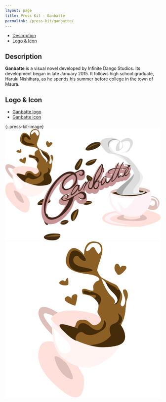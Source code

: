 ```yaml
---
layout: page
title: Press Kit - Ganbatte
permalink: /press-kit/ganbatte/
---
```


- [Description](/press-kit/ganbatte/#description)
- [Logo & Icon](/press-kit/ganbatte/#logo--icon)

## Description
**Ganbatte** is a visual novel developed by Infinite Dango Studios. Its development began in late January 2015. It follows high school graduate, Haruki Nishihara, as he spends his summer before college in the town of Maura.

## Logo & Icon
- [Ganbatte logo](/images/ganbatte_logo.png)
- [Ganbatte icon](/images/ganbatte_icon.png)

{:.press-kit-image}
![Ganbatte Logo](/images/ganbatte_logo.png)
![Ganbatte Icon](/images/ganbatte_icon.png)
